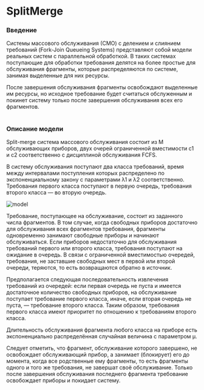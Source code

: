 SplitMerge
======

### Введение
Системы массового обслуживания (СМО) с 
делением и слиянием требований (Fork-Join Queueing Systems) 
представляют собой модели реальных систем с параллельной обработкой. 
В таких системах поступающие для обработки требования делятся на более 
простые для обслуживания фрагменты, которые распределяются по системе, 
занимая выделенные для них ресурсы. 

После завершения обслуживания фрагменты 
освобождают выделенные им ресурсы, но исходное требование будет считаться 
обслуженным и покинет систему только после завершения обслуживания всех 
его фрагментов.

# 

### Описание модели
Split-merge система массового обслуживания состоит из M обслуживающих
приборов, двух очерей ограниченной вместимости c1 и c2 
соответственно с дисциплиной обслуживания FCFS. 

В систему обслуживания поступают два класса требований, 
время между интервалами поступления которых распределено по 
экспоненциальному закону с параметрами &#955;1 и &#955;2 соответственно. 
Требования первого класса поступают в первую очередь, 
требования второго класса — во вторую очередь.

![model](https://github.com/ViktoriaGurkova/Split-Merge-Queueing-System/raw/master/img/model.png)

Требование, поступающее на обслуживание, состоит из заданного 
числа фрагментов. В том случае, когда свободных приборов достаточно 
для обслуживания всех фрагментов требования, фрагменты 
одновременно занимают свободные приборы и начинают 
обслуживаться. Если приборов недостаточно для обслуживания 
требований первого или второго класса, требования поступают 
на ожидание в очередь. В связи с ограниченной вместимостью 
очередей, требования, не заставшие свободных мест в первой 
или второй очереди, теряются, то есть возвращаются обратно 
в источник. 

Предполагается следующая последовательность извлечения требований 
из очередей: если первая очередь не пуста и имеется достаточное 
количество свободных приборов, на обслуживание поступает 
требование первого класса, иначе, если вторая очередь не пуста, — 
требование второго класса. Таким образом, требования первого 
класса имеют приоритет по отношению к требованиям второго класса.

Длительность обслуживания фрагмента любого класса на приборе есть 
экспоненциально распределённая случайная величина с параметром 	&#956;.

Следует отметить, что фрагмент, обслуживание которого завершено, 
не освобождает обслуживающий прибор, а занимает (блокирует) его 
до момента, когда все родственные ему фрагменты, то есть фрагменты
одного и того же требования, не завершат своё обслуживание. 
Только после завершения обслуживания последнего фрагмента 
требование освобождает приборы и покидает систему.